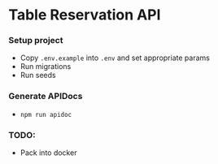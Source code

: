 # Table Reservation API

### Setup project

* Copy `.env.example` into `.env` and set appropriate params
* Run migrations 
* Run seeds


### Generate APIDocs
* `npm run apidoc`

### TODO:
* Pack into docker
